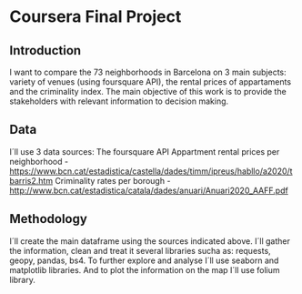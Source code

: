 # Coursera Final Project
 
## Introduction
I want to compare the 73 neighborhoods in Barcelona on 3 main subjects: variety of venues (using foursquare API), the rental prices of appartaments and the criminality index.
The main objective of this work is to provide the stakeholders with relevant information to decision making.

## Data
I´ll use 3 data sources:
The foursquare API
Appartment rental prices per neighborhood - https://www.bcn.cat/estadistica/castella/dades/timm/ipreus/habllo/a2020/tbarris2.htm
Criminality rates per borough - http://www.bcn.cat/estadistica/catala/dades/anuari/Anuari2020_AAFF.pdf

## Methodology
I´ll create the main dataframe using the sources indicated above. I´ll gather the information, clean and treat it several libraries sucha as: requests, geopy, pandas, bs4. To further explore and analyse I´ll use seaborn and matplotlib libraries. And to plot the information on the map I´ll use folium library.
